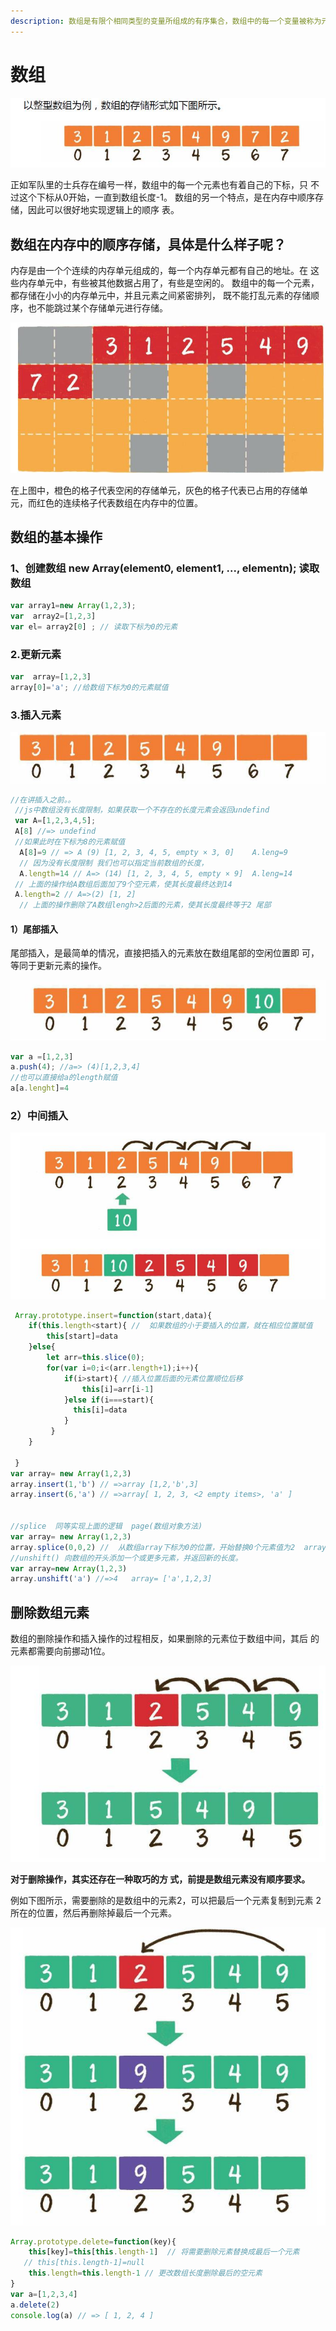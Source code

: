 ```yaml
---
description: 数组是有限个相同类型的变量所组成的有序集合，数组中的每一个变量被称为元素。数组是最为简单、最为常用的数据结构。
---
```


# 数组

![](.gitbook/assets/1.jpg)

正如军队里的士兵存在编号一样，数组中的每一个元素也有着自己的下标，只 不过这个下标从0开始，一直到数组长度-1。 数组的另一个特点，是在内存中顺序存储，因此可以很好地实现逻辑上的顺序 表。

## 数组在内存中的顺序存储，具体是什么样子呢？

内存是由一个个连续的内存单元组成的，每一个内存单元都有自己的地址。在 这些内存单元中，有些被其他数据占用了，有些是空闲的。 数组中的每一个元素，都存储在小小的内存单元中，并且元素之间紧密排列， 既不能打乱元素的存储顺序，也不能跳过某个存储单元进行存储。

![](.gitbook/assets/2.jpg)

在上图中，橙色的格子代表空闲的存储单元，灰色的格子代表已占用的存储单 元，而红色的连续格子代表数组在内存中的位置。

## 数组的基本操作

### 1、创建数组   new Array\(element0, element1, ..., elementn\); 读取数组

```javascript
var array1=new Array(1,2,3);
var  array2=[1,2,3]
var el= array2[0] ; // 读取下标为0的元素
```

###  2.更新元素

```javascript
var  array=[1,2,3] 
array[0]='a'; //给数组下标为0的元素赋值

```

### 3.插入元素

 

![](.gitbook/assets/3.jpg)

```javascript
//在讲插入之前。。
 //js中数组没有长度限制，如果获取一个不存在的长度元素会返回undefind
 var A=[1,2,3,4,5];
 A[8] //=> undefind
 //如果此时在下标为8的元素赋值
  A[8]=9 // => A (9) [1, 2, 3, 4, 5, empty × 3, 0]    A.leng=9
  // 因为没有长度限制 我们也可以指定当前数组的长度，
  A.length=14 // A=> (14) [1, 2, 3, 4, 5, empty × 9]  A.leng=14
 // 上面的操作给A数组后面加了9个空元素，使其长度最终达到14
 A.length=2 // A=>(2) [1, 2]
  // 上面的操作删除了A数组lengh>2后面的元素，使其长度最终等于2 尾部
```

#### 1）尾部插入 

尾部插入，是最简单的情况，直接把插入的元素放在数组尾部的空闲位置即 可，等同于更新元素的操作。  


![js&#x91CC;&#x76F4;&#x63A5;&#x628A;&#x63D2;&#x5165;&#x7684;&#x5143;&#x7D20;&#x653E;&#x5728;&#x6570;&#x7EC4;&#x5C3E;&#x90E8;](.gitbook/assets/4.jpg)

```javascript
var a =[1,2,3]
a.push(4); //a=> (4)[1,2,3,4]  
//也可以直接给a的length赋值
a[a.lenght]=4 
```

### 2）中间插入

![](.gitbook/assets/5.jpg)



```javascript
 Array.prototype.insert=function(start,data){
    if(this.length<start){ //  如果数组的小于要插入的位置，就在相应位置赋值
        this[start]=data
    }else{
        let arr=this.slice(0);
        for(var i=0;i<(arr.length+1);i++){
            if(i>start){ //插入位置后面的元素位置顺位后移
                this[i]=arr[i-1] 
            }else if(i===start){
              this[i]=data
            }
         }
    }
  
 }
var array= new Array(1,2,3)
array.insert(1,'b') // =>array [1,2,'b',3]
array.insert(6,'a') // =>array[ 1, 2, 3, <2 empty items>, 'a' ]


//splice  同等实现上面的逻辑  page(数组对象方法)
var array= new Array(1,2,3)
array.splice(0,0,2) //  从数组array下标为0的位置，开始替换0个元素值为2  array=》[0, 1, 2,3 ]
//unshift() 向数组的开头添加一个或更多元素，并返回新的长度。
var array=new Array(1,2,3)
array.unshift('a') //=>4   array= ['a',1,2,3]
```

## 删除数组元素

数组的删除操作和插入操作的过程相反，如果删除的元素位于数组中间，其后 的元素都需要向前挪动1位。

![](.gitbook/assets/6.jpg)

**对于删除操作，其实还存在一种取巧的方 式，前提是数组元素没有顺序要求。**

例如下图所示，需要删除的是数组中的元素2，可以把最后一个元素复制到元素 2所在的位置，然后再删除掉最后一个元素。

![](.gitbook/assets/7.jpg)

```javascript
Array.prototype.delete=function(key){
    this[key]=this[this.length-1]  // 将需要删除元素替换成最后一个元素
   // this[this.length-1]=null    
    this.length=this.length-1 // 更改数组长度删除最后的空元素
}
var a=[1,2,3,4]
a.delete(2)
console.log(a) // => [ 1, 2, 4 ]
```



